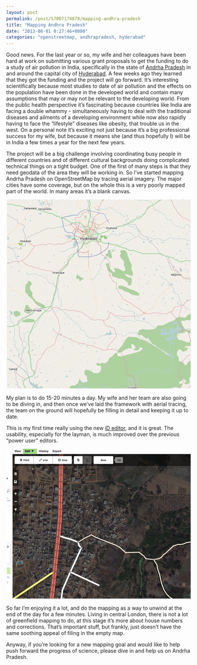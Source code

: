 ```yaml
---
layout: post
permalink: /post/57007174879/mapping-andhra-pradesh
title: "Mapping Andhra Pradesh"
date: "2013-08-01 0:27:46+0000"
categories: "openstreetmap, andhrapradesh, hyderabad"
---
```

Good news. For the last year or so, my wife and her colleagues have been hard at work on submitting various grant proposals to get the funding to do a study of air pollution in India, specifically in the state of <a href="http://en.wikipedia.org/wiki/Andhra_Pradesh">Andrha Pradesh</a> in and around the capital city of <a href="http://en.wikipedia.org/wiki/Hyderabad,_India">Hyderabad</a>. A few weeks ago they learned that they got the funding and the project will go forward. It&rsquo;s interesting scientifically because most studies to date of air pollution and the effects on the population have been done in the developed world and contain many assumptions that may or may not be relevant to the developing world. From the public health perspective it&rsquo;s fascinating because countries like India are facing a double whammy - simultaneously having to deal with the traditional diseases and ailments of a developing environment while now also rapidly having to face the &ldquo;lifestyle&rdquo; diseases like obesity, that trouble us in the west. On a personal note it&rsquo;s exciting not just because it&rsquo;s a big professional success for my wife, but because it means she (and thus hopefully I) will be in India a few times a year for the next few years.


The project will be a big challenge involving coordinating busy people in different countries and of different cultural backgrounds doing complicated technical things on a tight budget. One of the first of many steps is that they need geodata of the area they will be working in. So I&rsquo;ve started mapping Andrha Pradesh on OpenStreetMap by tracing aerial imagery. The major cities have some coverage, but on the whole this is a very poorly mapped part of the world. In many areas it&rsquo;s a blank canvas. 


<a href="http://www.openstreetmap.org/?lat=16.706&amp;lon=78.6&amp;zoom=9&amp;layers=M"><center><img src="/img/blog/mqtmjk7qU61qz4rgp.png"/></center></a>



My plan is to do 15-20 minutes a day. My wife and her team are also going to be diving in, and then once we&rsquo;ve laid the framework with aerial tracing, the team on the ground will hopefully be filling in detail and keeping it up to date.


This is my first time really using the new <a href="http://ideditor.com/">iD editor</a>, and it is great. The usability, especially for the layman, is much improved over the previous &ldquo;power user&rdquo; editors. 


<center><img src="/img/blog/mqtmqopAkq1qz4rgp.png"/></center>


So far I&rsquo;m enjoying it a lot, and do the mapping as a way to unwind at the end of the day for a few minutes. Living in central London, there is not a lot of greenfield mapping to do, at this stage it&rsquo;s more about house numbers and corrections. That&rsquo;s important stuff, but frankly, just doesn&rsquo;t have the same soothing appeal of filing in the empty map. 


Anyway, if you&rsquo;re looking for a new mapping goal and would like to help push forward the progress of science, please dive in and help us on Andrha Pradesh. 
